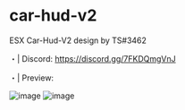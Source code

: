 # car-hud-v2

ESX Car-Hud-V2 design by TS#3462

・| Discord: https://discord.gg/7FKDQmgVnJ

・| Preview:

![image](https://user-images.githubusercontent.com/103532607/176567865-30b36865-7252-4fb9-b8af-1e4d754dce90.png)
![image](https://user-images.githubusercontent.com/103532607/176567870-645bbef8-f6ca-4ac8-b8c1-f49bf0a89c24.png)

